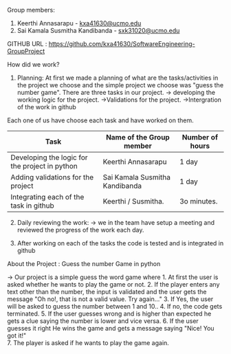 
Group members: 
1. Keerthi Annasarapu - kxa41630@ucmo.edu
2. Sai Kamala Susmitha Kandibanda - sxk31020@ucmo.edu

GITHUB URL : https://github.com/kxa41630/SoftwareEngineering-GroupProject

How did we work?

1. Planning: 
At first we made a planning of what are the tasks/activities in the project we choose and 
the simple project we choose was "guess the number game".
There are three tasks in our project.
-> developing the working logic for the project.
->Validations for the project.
->Intergration of the work in github

Each one of us have choose each task and have worked on them.

Task                                            | Name of the Group member      | Number of hours |
------------------------------------------------| ------------------------------|-----------------|
Developing the logic for the project in python  | Keerthi Annasarapu            |    1 day       |          
Adding validations for the project              | Sai Kamala Susmitha Kandibanda|    1 day       |
Integrating each of the task in github          | Keerthi / Susmitha.           |   3o minutes.   |

2. Daily reviewing the work:
-> we in the team have setup a meeting and reviewed the progress of the work each day.

3. After working on each of the tasks the code is tested and is integrated in github 

About the Project : Guess the number Game in python

-> Our project is a simple guess the word game where 
    1. At first the user is asked whether he wants to play the game or not.
    2. If the player enters any text other than the number, the input is validated and the user gets the message "Oh no!, that is not a valid value. Try again..."
    3. If Yes, the user will be asked to guess the number between 1 and 10..
    4. If no, the code gets terminated.
    5. If the user guesses wrong and is higher than expected he gets a clue saying the number is lower and vice versa.
    6. If the user guesses it right He wins the game and gets a message saying "Nice! You got it!"  
    7. The player is asked if he wants to play the game again.
